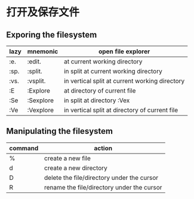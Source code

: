 # 打开及保存文件

## Exporing the filesystem

lazy | mnemonic | open file explorer
---|--- |---
:e. | :edit. | at current working directory
:sp. | :split. | in split at current working directory
:vs. | :vsplit. | in vertical split at current working directory
:E | :Explore | at directory of current file
:Se | :Sexplore |in split at directory :Vex
:Ve |:Vexplore |in vertical split at directory of current file

## Manipulating the filesystem
command | action
--- | ---
%|create a new file
d|create a new directory
D|delete the file/directory under the cursor
R|rename the file/directory under the cursor